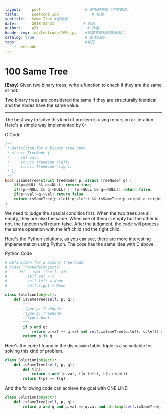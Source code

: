 ```yaml
---
layout:     post                    # 使用的布局（不需要改）
title:      Leetcode 100               # 标题 
subtitle:   Same Tree #副标题
date:       2018-01-31             # 时间
author:     WZY                      # 作者
header-img: img/Leetcode/100.jpg    #这篇文章标题背景图片
catalog: true                       # 是否归档
tags:                               #标签
    - Leetcode
---
```

# 100 Same Tree
**[Easy]**
Given two binary trees, write a function to check if they are the same or not.

Two binary trees are considered the same if they are structurally identical and the nodes have the same value.

***

The best way to solve this kind of problem is using recursion or iteration. Here's a simple way implemented by C:

C Code
```c
/**
 * Definition for a binary tree node.
 * struct TreeNode {
 *     int val;
 *     struct TreeNode *left;
 *     struct TreeNode *right;
 * };
 */
bool isSameTree(struct TreeNode* p, struct TreeNode* q) {
    if(p==NULL && q==NULL) return true;
    if((p==NULL && q!=NULL) || (p!=NULL && q==NULL)) return false;
    if(p->val!=q->val) return false;
    return isSameTree(p->left,q->left) && isSameTree(p->right,q->right);
}
```

We need to judge the special condition first. When the two trees are all empty, they are also the same. When one of them is empty but the other is not, the function will return false.
After the judgment, the code will process the same operation with the left child and the right child.

Here's the Python solutions, as you can see, there are more interesting implementation using Python.
The code has the same idea with C above:

Python Code
```python
# Definition for a binary tree node.
# class TreeNode(object):
#     def __init__(self, x):
#         self.val = x
#         self.left = None
#         self.right = None

class Solution(object):
    def isSameTree(self, p, q):
        """
        :type p: TreeNode
        :type q: TreeNode
        :rtype: bool
        """
        if p and q:
            return p.val == q.val and self.isSameTree(p.left, q.left) and self.isSameTree(p.right, q.right)
        return p is q
```

Here's the code I found in the discussion table, triple is also suitable for solving this kind of problem.

```python
class Solution(object):
    def isSameTree(self, p, q):
        def t(n):
            return n and (n.val, t(n.left), t(n.right))
        return t(p) == t(q)
```

And the following code can achieve the goal with ONE LINE:

```python
class Solution(object):
    def isSameTree(self, p, q):
        return p and q and p.val == q.val and all(map(self.isSameTree, (p.left, p.right), (q.left, q.right))) or p is q
```

